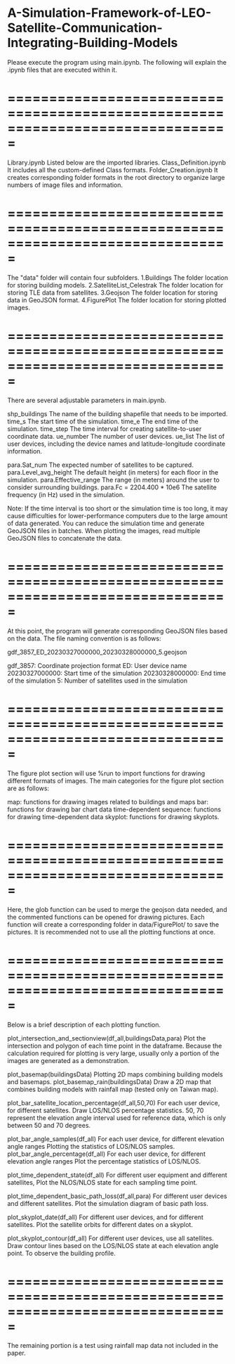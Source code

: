 # A-Simulation-Framework-of-LEO-Satellite-Communication-Integrating-Building-Models


Please execute the program using main.ipynb. 
The following will explain the .ipynb files that are executed within it.

# ===============================================================================
Library.ipynb           Listed below are the imported libraries.
Class_Definition.ipynb  It includes all the custom-defined Class formats.
Folder_Creation.ipynb   It creates corresponding folder formats in the root directory 
                        to organize large numbers of image files and information.

# ===============================================================================
The "data" folder will contain four subfolders.
  1.Buildings               The folder location for storing building models.
  2.SatelliteList_Celestrak The folder location for storing TLE data from satellites.
  3.Geojson                 The folder location for storing data in GeoJSON format.
  4.FigurePlot              The folder location for storing plotted images.

# ===============================================================================
There are several adjustable parameters in main.ipynb.
 
shp_buildings              The name of the building shapefile that needs to be imported.
time_s                     The start time of the simulation.
time_e                     The end time of the simulation.
time_step                  The time interval for creating satellite-to-user coordinate data.
ue_number                  The number of user devices.
ue_list                    The list of user devices, including the device names 
                           and latitude-longitude coordinate information.
     
para.Sat_num               The expected number of satellites to be captured.                      
para.Level_avg_height      The default height (in meters) for each floor in the simulation.
para.Effective_range       The range (in meters) around the user to consider surrounding buildings.
para.Fc = 2204.400 * 10e6  The satellite frequency (in Hz) used in the simulation.

Note:
If the time interval is too short or the simulation time is too long, 
it may cause difficulties for lower-performance computers due to the large amount of data generated.
You can reduce the simulation time and generate GeoJSON files in batches.
When plotting the images, read multiple GeoJSON files to concatenate the data.

# ===============================================================================
At this point, the program will generate corresponding GeoJSON files based on the data.
The file naming convention is as follows:

gdf_3857_ED_20230327000000_20230328000000_5.geojson

gdf_3857:         Coordinate projection format
ED:               User device name
20230327000000:   Start time of the simulation
20230328000000:   End time of the simulation
5:                Number of satellites used in the simulation
 
# ===============================================================================
The figure plot section will use %run to import functions for drawing different formats of images.
The main categories for the figure plot section are as follows:

map:                        functions for drawing images related to buildings and maps
bar:                        functions for drawing bar chart data
time-dependent sequence:    functions for drawing time-dependent data
skyplot:                    functions for drawing skyplots.

# ===============================================================================
Here, the glob function can be used to merge the geojson data needed, 
and the commented functions can be opened for drawing pictures.
Each function will create a corresponding folder in data/FigurePlot/ to save the pictures.
It is recommended not to use all the plotting functions at once.

# ===============================================================================
Below is a brief description of each plotting function.

plot_intersection_and_sectionview(df_all,buildingsData,para)  Plot the intersection and polygon of each time point 
                                                              in the dataframe.
                                                              Because the calculation required for plotting is very large, 
                                                              usually only a portion of the images are generated 
                                                              as a demonstration.

plot_basemap(buildingsData)                                   Plotting 2D maps combining building models and basemaps.
plot_basemap_rain(buildingsData)                              Draw a 2D map that combines building models with rainfall map                                                                 (tested only on Taiwan map).

plot_bar_satellite_location_percentage(df_all,50,70)          For each user device, for different satellites.
                                                              Draw LOS/NLOS percentage statistics.
                                                              50, 70 represent the elevation angle interval used for 
                                                              reference data, which is only between 50 and 70 degrees.


plot_bar_angle_samples(df_all)                                For each user device, for different elevation angle ranges
                                                              Plotting the statistics of LOS/NLOS samples.
plot_bar_angle_percentage(df_all)                             For each user device, for different elevation angle ranges
                                                              Plot the percentage statistics of LOS/NLOS.

plot_time_dependent_state(df_all)                             For different user equipment and different satellites,
                                                              Plot the NLOS/NLOS state for each sampling time point.

plot_time_dependent_basic_path_loss(df_all,para)              For different user devices and different satellites.
                                                              Plot the simulation diagram of basic path loss.

                                                             

plot_skyplot_date(df_all)                                     For different user devices, and for different satellites.
                                                              Plot the satellite orbits for different dates on a skyplot.

plot_skyplot_contour(df_all)                                  For different user devices, use all satellites.
                                                              Draw contour lines based on the LOS/NLOS state 
                                                              at each elevation angle point.
                                                              To observe the building profile.


# ===============================================================================
The remaining portion is a test using rainfall map data not included in the paper.



                                                             

                                                               
  
 
